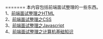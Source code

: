 =======
本内容包括前端面试整理的一些东西。    
1、[前端面试整理之HTML](https://github.com/SanchunPeng/Interview/blob/master/HTML/html.md)<br/>
2、[前端面试整理之CSS](https://github.com/SanchunPeng/Interview/blob/master/CSS/css.md)<br/>
3、[前端面试整理之Javascript](https://github.com/SanchunPeng/Interview/blob/master/Javascript/javascript.md)<br/>
4、[前端面试整理之计算机基础知识](https://github.com/SanchunPeng/Interview/blob/master/BasicKnowledgeOfComputer/basic.md)<br/>



